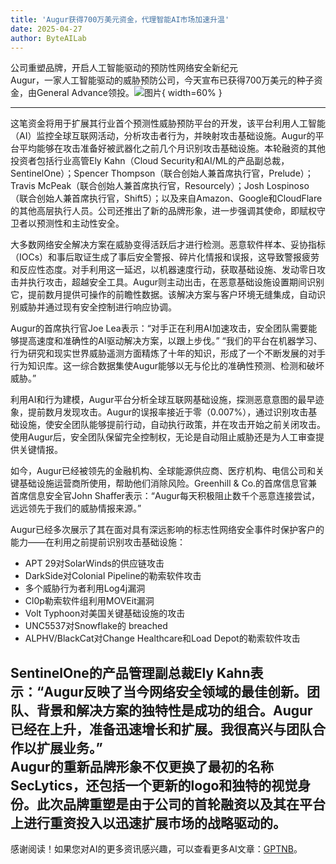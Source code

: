 ```yaml
---
title: 'Augur获得700万美元资金，代理智能AI市场加速升温'
date: 2025-04-27
author: ByteAILab
---
```


公司重塑品牌，开启人工智能驱动的预防性网络安全新纪元  
Augur，一家人工智能驱动的威胁预防公司，今天宣布已获得700万美元的种子资金，由General Advance领投。![图片](https://ai-techpark.com/wp-content/uploads/AUGUR.jpg){ width=60% }

---
这笔资金将用于扩展其行业首个预测性威胁预防平台的开发，该平台利用人工智能（AI）监控全球互联网活动，分析攻击者行为，并映射攻击基础设施。Augur的平台平均能够在攻击准备好被武器化之前几个月识别攻击基础设施。本轮融资的其他投资者包括行业高管Ely Kahn（Cloud Security和AI/ML的产品副总裁，SentinelOne）；Spencer Thompson（联合创始人兼首席执行官，Prelude）；Travis McPeak（联合创始人兼首席执行官，Resourcely）；Josh Lospinoso（联合创始人兼首席执行官，Shift5）；以及来自Amazon、Google和CloudFlare的其他高层执行人员。公司还推出了新的品牌形象，进一步强调其使命，即赋权守卫者以预测性和主动性安全。

大多数网络安全解决方案在威胁变得活跃后才进行检测。恶意软件样本、妥协指标（IOCs）和事后取证生成了事后安全警报、碎片化情报和误报，这导致警报疲劳和反应性态度。对手利用这一延迟，以机器速度行动，获取基础设施、发动零日攻击并执行攻击，超越安全工具。Augur则主动出击，在恶意基础设施设置期间识别它，提前数月提供可操作的前瞻性数据。该解决方案与客户环境无缝集成，自动识别威胁并通过现有安全控制进行响应协调。

Augur的首席执行官Joe Lea表示：“对手正在利用AI加速攻击，安全团队需要能够提高速度和准确性的AI驱动解决方案，以跟上步伐。” “我们的平台在机器学习、行为研究和现实世界威胁遥测方面精炼了十年的知识，形成了一个不断发展的对手行为知识库。这一综合数据集使Augur能够以无与伦比的准确性预测、检测和破坏威胁。”

利用AI和行为建模，Augur平台分析全球互联网基础设施，探测恶意意图的最早迹象，提前数月发现攻击。Augur的误报率接近于零（0.007%），通过识别攻击基础设施，使安全团队能够提前行动，自动执行政策，并在攻击开始之前关闭攻击。使用Augur后，安全团队保留完全控制权，无论是自动阻止威胁还是为人工审查提供关键情报。

如今，Augur已经被领先的金融机构、全球能源供应商、医疗机构、电信公司和关键基础设施运营商所使用，帮助他们消除风险。Greenhill & Co.的首席信息官兼首席信息安全官John Shaffer表示：“Augur每天积极阻止数千个恶意连接尝试，远远领先于我们的威胁情报来源。”

Augur已经多次展示了其在面对具有深远影响的标志性网络安全事件时保护客户的能力——在利用之前提前识别攻击基础设施：

- APT 29对SolarWinds的供应链攻击
- DarkSide对Colonial Pipeline的勒索软件攻击
- 多个威胁行为者利用Log4j漏洞
- Cl0p勒索软件组利用MOVEit漏洞
- Volt Typhoon对美国关键基础设施的攻击
- UNC5537对Snowflake的 breached
- ALPHV/BlackCat对Change Healthcare和Load Depot的勒索软件攻击

SentinelOne的产品管理副总裁Ely Kahn表示：“Augur反映了当今网络安全领域的最佳创新。团队、背景和解决方案的独特性是成功的组合。Augur已经在上升，准备迅速增长和扩展。我很高兴与团队合作以扩展业务。”  
Augur的重新品牌形象不仅更换了最初的名称SecLytics，还包括一个更新的logo和独特的视觉身份。此次品牌重塑是由于公司的首轮融资以及其在平台上进行重资投入以迅速扩展市场的战略驱动的。
---
感谢阅读！如果您对AI的更多资讯感兴趣，可以查看更多AI文章：[GPTNB](https://gptnb.com)。